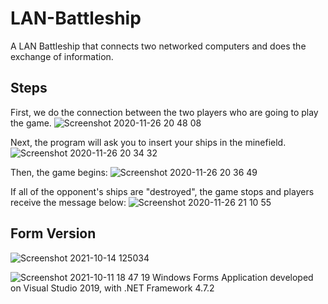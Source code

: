 # LAN-Battleship
A LAN Battleship that connects two networked computers and does the exchange of information.

## Steps
First, we do the connection between the two players who are going to play the game.
![Screenshot 2020-11-26 20 48 08](https://user-images.githubusercontent.com/62625567/100489348-777f9180-30f2-11eb-8619-b8961d88f29e.png)

Next, the program will ask you to insert your ships in the minefield.
![Screenshot 2020-11-26 20 34 32](https://user-images.githubusercontent.com/62625567/100489283-27083400-30f2-11eb-9b5e-c0207b814c76.png)

Then, the game begins:
![Screenshot 2020-11-26 20 36 49](https://user-images.githubusercontent.com/62625567/100489400-c0374a80-30f2-11eb-99ea-01a86fc15e43.png)

If all of the opponent's ships are "destroyed", the game stops and players receive the message below:
![Screenshot 2020-11-26 21 10 55](https://user-images.githubusercontent.com/62625567/100489504-42277380-30f3-11eb-95b9-89aec49565c0.png)

## Form Version
![Screenshot 2021-10-14 125034](https://user-images.githubusercontent.com/62625567/137352883-d22e6c50-ca7f-411e-9d9f-23a22d5cd612.png)

![Screenshot 2021-10-11 18 47 19](https://user-images.githubusercontent.com/62625567/137357237-96e3b627-b74a-405a-a80c-68c1893537b8.png)
Windows Forms Application developed on Visual Studio 2019, with .NET Framework 4.7.2